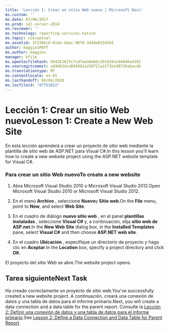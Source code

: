 ```yaml
---
title: 'Lección 1: Crear un sitio Web nuevo | Microsoft Docs'
ms.custom: ''
ms.date: 03/06/2017
ms.prod: sql-server-2014
ms.reviewer: ''
ms.technology: reporting-services-native
ms.topic: conceptual
ms.assetid: 3f226bc8-614e-4dac-9078-3448a83342b5
author: maggiesMSFT
ms.author: maggies
manager: kfile
ms.openlocfilehash: 65426162fc7cd7ada9e66c591420ac64040a4391
ms.sourcegitcommit: ad4d92dce894592a259721a1571b1d8736abacdb
ms.translationtype: MT
ms.contentlocale: es-ES
ms.lasthandoff: 08/04/2020
ms.locfileid: "87751822"
---
```

# <a name="lesson-1-create-a-new-web-site"></a><span data-ttu-id="224c4-102">Lección 1: Crear un sitio Web nuevo</span><span class="sxs-lookup"><span data-stu-id="224c4-102">Lesson 1: Create a New Web Site</span></span>
  <span data-ttu-id="224c4-103">En esta lección aprenderá a crear un proyecto de sitio web mediante la plantilla de sitio web de ASP.NET para Visual C#.</span><span class="sxs-lookup"><span data-stu-id="224c4-103">In this lesson you'll learn how to create a new website project using the ASP.NET website template for Visual C#.</span></span>  
  
### <a name="to-create-a-new-website"></a><span data-ttu-id="224c4-104">Para crear un sitio Web nuevo</span><span class="sxs-lookup"><span data-stu-id="224c4-104">To create a new website</span></span>  
  
1.  <span data-ttu-id="224c4-105">Abra Microsoft Visual Studio 2010 o Microsoft Visual Studio 2012.</span><span class="sxs-lookup"><span data-stu-id="224c4-105">Open Microsoft Visual Studio 2010 or Microsoft Visual Studio 2012.</span></span>  
  
2.  <span data-ttu-id="224c4-106">En el menú **Archivo** , seleccione **Nuevo**y **Sitio web**.</span><span class="sxs-lookup"><span data-stu-id="224c4-106">On the **File** menu, point to **New**, and select **Web Site**.</span></span>  
  
3.  <span data-ttu-id="224c4-107">En el cuadro de diálogo **nuevo sitio web** , en el panel **plantillas instaladas** , seleccione **Visual C#** y, a continuación, elija **sitio web de ASP.net**.</span><span class="sxs-lookup"><span data-stu-id="224c4-107">In the **New Web Site** dialog box, in the **Installed Templates** pane, select **Visual C#** and then choose **ASP.NET web site**.</span></span>  
  
4.  <span data-ttu-id="224c4-108">En el cuadro **Ubicación** , especifique un directorio de proyecto y haga clic en **Aceptar**.</span><span class="sxs-lookup"><span data-stu-id="224c4-108">In the **Location** box, specify a project directory and click **OK**.</span></span>  
  
 <span data-ttu-id="224c4-109">El proyecto del sitio Web se abre.</span><span class="sxs-lookup"><span data-stu-id="224c4-109">The website project opens.</span></span>  
  
## <a name="next-task"></a><span data-ttu-id="224c4-110">Tarea siguiente</span><span class="sxs-lookup"><span data-stu-id="224c4-110">Next Task</span></span>  
 <span data-ttu-id="224c4-111">Ha creado correctamente un proyecto de sitio web.</span><span class="sxs-lookup"><span data-stu-id="224c4-111">You've successfully created a new website project.</span></span> <span data-ttu-id="224c4-112">A continuación, creará una conexión de datos y una tabla de datos para el informe primario.</span><span class="sxs-lookup"><span data-stu-id="224c4-112">Next, you will create a data connection and a data table for the parent report.</span></span> <span data-ttu-id="224c4-113">Consulte la [Lección 2: Definir una conexión de datos y una tabla de datos para el informe primario](lesson-2-define-a-data-connection-and-data-table-for-parent-report.md).</span><span class="sxs-lookup"><span data-stu-id="224c4-113">See [Lesson 2: Define a Data Connection and Data Table for Parent Report](lesson-2-define-a-data-connection-and-data-table-for-parent-report.md).</span></span>  
  
  

